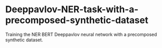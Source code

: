 # Deeppavlov-NER-task-with-a-precomposed-synthetic-dataset
Training the NER BERT Deeppavlov neural network with a precomposed synthetic dataset.
